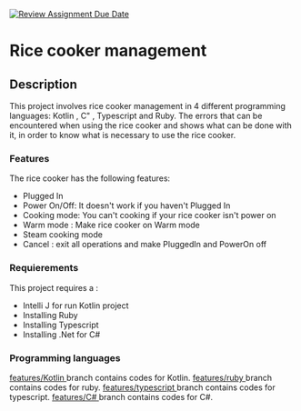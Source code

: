 [![Review Assignment Due Date](https://classroom.github.com/assets/deadline-readme-button-24ddc0f5d75046c5622901739e7c5dd533143b0c8e959d652212380cedb1ea36.svg)](https://classroom.github.com/a/PHq8Kfj_)

# Rice cooker management

## Description
This project involves rice cooker management in 4 different programming languages: Kotlin , C" , Typescript and Ruby. The errors that can be encountered when using the rice cooker and shows what can be done with it, in order to know what is necessary to use the rice cooker.

### Features
The rice cooker has the following features:
* Plugged In
* Power On/Off: It doesn't work if you haven't Plugged In
* Cooking mode: You can't cooking if your rice cooker isn't power on
* Warm mode : Make rice cooker on Warm mode
* Steam cooking mode
* Cancel : exit all operations and make PluggedIn and PowerOn off

### Requierements 
This project requires a :  
* Intelli J for run Kotlin project
* Installing Ruby
* Installing Typescript
* Installing .Net for C# 

### Programming languages

[ features/Kotlin ]( https://github.com/hei-school/cc-d2-my-rice-cooker-Fanirykeziah/tree/features/kotlin ) branch contains codes for Kotlin.
[ features/ruby ]( https://github.com/hei-school/cc-d2-my-rice-cooker-Fanirykeziah/tree/features/ruby ) branch contains codes for ruby.
[ features/typescript ]( https://github.com/hei-school/cc-d2-my-rice-cooker-Fanirykeziah/tree/features/typescript ) branch contains codes for typescript.
[ features/C# ]( https://github.com/hei-school/cc-d2-my-rice-cooker-Fanirykeziah/tree/features/C# ) branch contains codes for C#.





